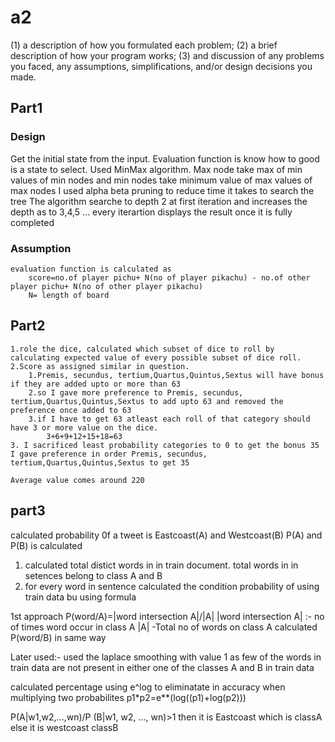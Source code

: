 # a2

 (1) a description of how you formulated each problem; (2) a brief description of how your program works; (3) and discussion of any problems you faced, any assumptions, simplifications, and/or design decisions you made.

 ## Part1

### Design

Get the initial state from the input.
Evaluation function is know how to good is a state to select.
Used MinMax algorithm. Max node take max of min values of min nodes and min nodes take minimum value of max values of max nodes 
I used alpha beta pruning to reduce time it takes to search the tree
The algorithm searche to depth 2 at first iteration and increases the depth as to 3,4,5 ...
every iterartion displays the result once it is fully completed

### Assumption
    evaluation function is calculated as 
        score=no.of player pichu+ N(no of player pikachu) - no.of other player pichu+ N(no of other player pikachu)
        N= length of board


## Part2

    1.role the dice, calculated which subset of dice to roll by calculating expected value of every possible subset of dice roll.
    2.Score as assigned similar in question.
        1.Premis, secundus, tertium,Quartus,Quintus,Sextus will have bonus if they are added upto or more than 63
        2.so I gave more preference to Premis, secundus, tertium,Quartus,Quintus,Sextus to add upto 63 and removed the preference once added to 63
        3.if I have to get 63 atleast each roll of that category should have 3 or more value on the dice.
            3+6+9+12+15+18=63
    3. I sacrificed least probability categories to 0 to get the bonus 35
    I gave preference in order Premis, secundus, tertium,Quartus,Quintus,Sextus to get 35

    Average value comes around 220


## part3

calculated probability 0f a tweet is Eastcoast(A) and Westcoast(B)
P(A) and P(B) is calculated

1. calculated total distict words in in train document. total words in in setences belong to class A and B
2. for every word in sentence calculated the condition probability of using train data bu using formula

1st approach
P(word/A)=|word intersection A|/|A|
|word intersection A| :- no of times word occur in class A
|A| -Total no of words on class A
calculated P(word/B) in same way

Later used:-
used the laplace smoothing with value 1 as few of the words in train data are not present in either one of the classes A and B in train data

calculated percentage using e^log to eliminatate in accuracy when multiplying two probabilites
    p1*p2=e**(log((p1)+log(p2)))

P(A|w1,w2,...,wn)/P (B|w1, w2, ..., wn)>1 then it is Eastcoast which is classA else it is westcoast classB











